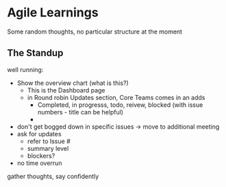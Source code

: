 # Agile Learnings
Some random thoughts, no particular structure at the moment

## The Standup
well running:
- Show the overview chart (what is this?)
  - This is the Dashboard page
  - in Round robin Updates section, Core Teams comes in an adds
    - Completed, in progresss, todo, reivew,  blocked (with issue numbers - title can be helpful)
    - 
- don't get bogged down in specific issues -> move to additional meeting
- ask for updates
  - refer to Issue #
  - summary level
  - blockers?
- no time overrun

gather thoughts, say confidently
